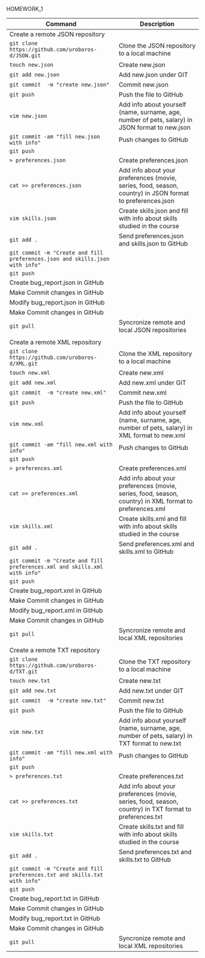 HOMEWORK_1

| Command | Description |
| --- | --- |
|                                                      Create a remote JSON repository |
| `git clone https://github.com/uroboros-d/JSON.git`|      Clone the JSON repository to a local machine |
| `touch new.json  `|                                      Create new.json |
| `git add new.json  `|                                    Add new.json under GIT |
| `git commit  -m "create new.json"`|                      Commit new.json |
| `git push  `|                                            Push the file to GitHub |
| `vim new.json `|                                         Add info about yourself (name, surname, age, number of pets, salary) in JSON format to new.json |
| `git commit -am "fill new.json with info"`|              Push changes to GitHub |
| `git push`|
| `> preferences.json  `|                                  Create preferences.json |
| `cat >> preferences.json  `|                             Add info about your preferences (movie, series, food, season, country) in JSON format to preferences.json |
| `vim skills.json`|                                       Create skills.json and fill with info about skills studied in the course |
| `git add . `|                                            Send preferences.json and skills.json to GitHub |
| `git commit -m "Create and fill preferences.json and skills.json with info"`|
| `git push`| |
|                                                      Create bug_report.json in GitHub |
|                                                      Make Commit changes in GitHub |
 |                                                     Modify bug_report.json in GitHub |
|                                                      Make Commit changes in GitHub |
| `git pull`|                                              Syncronize remote and local JSON repositories |
| |
|                                                      Create a remote XML repository |
| `git clone https://github.com/uroboros-d/XML.git`|       Clone the XML repository to a local machine |
| `touch new.xml`|                                         Create new.xml |
| `git add new.xml `|                                      Add new.xml under GIT |
| `git commit  -m "create new.xml"`|                       Commit new.xml |
| `git push `|                                             Push the file to GitHub |
| `vim new.xml `|                                          Add info about yourself (name, surname, age, number of pets, salary) in XML format to new.xml |
| `git commit -am "fill new.xml with info" `|              Push changes to GitHub |
| `git push`|
| `> preferences.xml `|                                    Create preferences.xml |
| `cat >> preferences.xml  `|                              Add info about your preferences (movie, series, food, season, country) in XML format to preferences.xml |
| `vim skills.xml `|                                       Create skills.xml and fill with info about skills studied in the course |
| `git add . `|                                            Send preferences.xml and skills.xml to GitHub |
| `git commit -m "Create and fill preferences.xml and skills.xml with info"`|
| `git push`|
 |                                                     Create bug_report.xml in GitHub |
|                                                      Make Commit changes in GitHub |
|                                                      Modify bug_report.xml in GitHub |
|                                                      Make Commit changes in GitHub |
| `git pull `|                                             Syncronize remote and local XML repositories |
| |
|                                                      Create a remote TXT repository |
| `git clone https://github.com/uroboros-d/TXT.git`|       Clone the TXT repository to a local machine |
| `touch new.txt `|                                        Create new.txt |
| `git add new.txt `|                                      Add new.txt under GIT |
| `git commit  -m "create new.txt"  `|                     Commit new.txt |
| `git push `|                                             Push the file to GitHub |
| `vim new.txt  `|                                         Add info about yourself (name, surname, age, number of pets, salary) in TXT format to new.txt |
| `git commit -am "fill new.xml with info" `|              Push changes to GitHub |
| `git push`|
| `> preferences.txt `|                                    Create preferences.txt |
| `cat >> preferences.txt `|                               Add info about your preferences (movie, series, food, season, country) in TXT format to preferences.txt |
| `vim skills.txt `|                                       Create skills.txt and fill with info about skills studied in the course |
| `git add .   `|                                          Send preferences.txt and skills.txt to GitHub |
| `git commit -m "Create and fill preferences.txt and skills.txt with info"`|
| `git push`|
 |                                                     Create bug_report.txt in GitHub |
|                                                      Make Commit changes in GitHub |
|                                                      Modify bug_report.txt in GitHub |
|                                                      Make Commit changes in GitHub |
| `git pull`|                                              Syncronize remote and local XML repositories |
